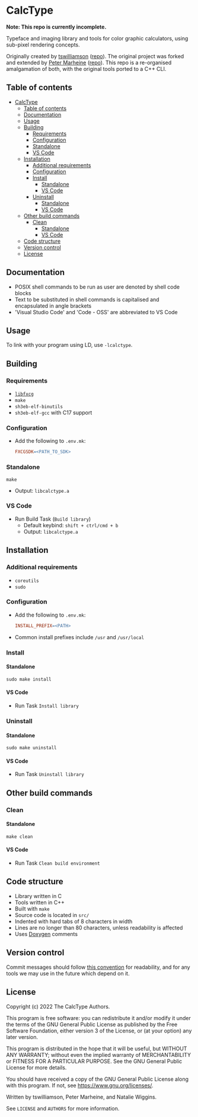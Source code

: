 # CalcType

**Note: This repo is currently incomplete.**

Typeface and imaging library and tools for color graphic calculators, using
sub-pixel rendering concepts.

Originally created by [tswilliamson](https://github.com/tswilliamson)
([repo](https://github.com/tswilliamson/calctype)). The original project was
forked and extended by [Peter Marheine](https://github.com/tari)
([repo](https://github.com/tari/calctype)). This repo is a re-organised
amalgamation of both, with the original tools ported to a C++ CLI.

## Table of contents

* [CalcType](#calctype)
    * [Table of contents](#table-of-contents)
    * [Documentation](#documentation)
    * [Usage](#usage)
    * [Building](#building)
        * [Requirements](#requirements)
        * [Configuration](#configuration)
        * [Standalone](#standalone)
        * [VS Code](#vs-code)
    * [Installation](#installation)
        * [Additional requirements](#additional-requirements)
        * [Configuration](#configuration-1)
        * [Install](#install)
            * [Standalone](#standalone-1)
            * [VS Code](#vs-code-1)
        * [Uninstall](#uninstall)
            * [Standalone](#standalone-2)
            * [VS Code](#vs-code-2)
    * [Other build commands](#other-build-commands)
        * [Clean](#clean)
            * [Standalone](#standalone-3)
            * [VS Code](#vs-code-3)
    * [Code structure](#code-structure)
    * [Version control](#version-control)
    * [License](#license)

## Documentation

* POSIX shell commands to be run as user are denoted by shell code blocks
* Text to be substituted in shell commands is capitalised and encapsulated in
angle brackets
* 'Visual Studio Code' and 'Code - OSS' are abbreviated to VS Code

## Usage

To link with your program using LD, use `-lcalctype`.

## Building

### Requirements

* [`libfxcg`](https://github.com/lunar-natalie/libfxcg)
* `make`
* `sh3eb-elf-binutils`
* `sh3eb-elf-gcc` with C17 support

### Configuration

* Add the following to `.env.mk`:

    ```Makefile
    FXCGSDK=<PATH_TO_SDK>
    ```

### Standalone

```Shell
make
```
* Output: `libcalctype.a`

### VS Code

* Run Build Task (`Build library`)
    * Default keybind: `shift + ctrl/cmd + b`
    * Output: `libcalctype.a`

## Installation

### Additional requirements

* `coreutils`
* `sudo`

### Configuration

* Add the following to `.env.mk`:

    ```Makefile
    INSTALL_PREFIX=<PATH>
    ```

* Common install prefixes include `/usr` and `/usr/local`

### Install

#### Standalone

```Shell
sudo make install
```

#### VS Code

* Run Task `Install library`

### Uninstall

#### Standalone

```Shell
sudo make uninstall
```

#### VS Code

* Run Task `Uninstall library`

## Other build commands

### Clean

#### Standalone

```Shell
make clean
```

#### VS Code

* Run Task `Clean build environment`

## Code structure

* Library written in C
* Tools written in C++
* Built with `make`
* Source code is located in `src/`
* Indented with hard tabs of 8 characters in width
* Lines are no longer than 80 characters, unless readability is affected
* Uses [Doxygen](https://doxygen.nl/index.html) comments

## Version control

Commit messages should follow [this convention](https://www.conventionalcommits.org/)
for readability, and for any tools we may use in the future which depend on it.

## License

Copyright (c) 2022 The CalcType Authors.

This program is free software: you can redistribute it and/or modify
it under the terms of the GNU General Public License as published by
the Free Software Foundation, either version 3 of the License, or
(at your option) any later version.

This program is distributed in the hope that it will be useful,
but WITHOUT ANY WARRANTY; without even the implied warranty of
MERCHANTABILITY or FITNESS FOR A PARTICULAR PURPOSE. See the
GNU General Public License for more details.

You should have received a copy of the GNU General Public License
along with this program. If not, see <https://www.gnu.org/licenses/>.

Written by tswilliamson, Peter Marheine, and Natalie Wiggins.

See `LICENSE` and `AUTHORS` for more information.
